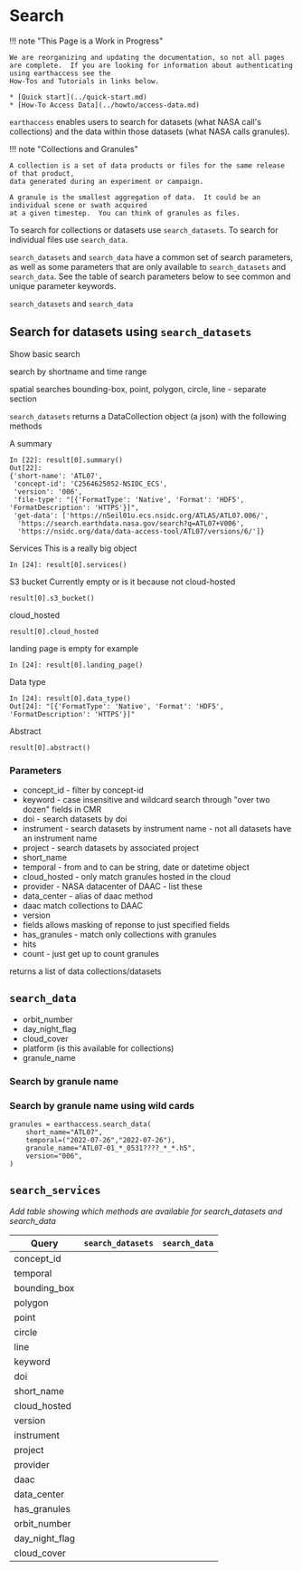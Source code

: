 # Search

!!! note "This Page is a Work in Progress"

    We are reorganizing and updating the documentation, so not all pages are complete.  If you are looking for information about authenticating using earthaccess see the
    How-Tos and Tutorials in links below.

    * [Quick start](../quick-start.md)
    * [How-To Access Data](../howto/access-data.md)

`earthaccess` enables users to search for datasets (what NASA call's collections) and the data within those datasets (what NASA calls granules).

!!! note "Collections and Granules"

    A collection is a set of data products or files for the same release of that product,
    data generated during an experiment or campaign.

    A granule is the smallest aggregation of data.  It could be an individual scene or swath acquired
    at a given timestep.  You can think of granules as files.

To search for collections or datasets use `search_datasets`.  To search for individual files use `search_data`.

`search_datasets` and `search_data` have a common set of search parameters, as well as some parameters that are only available to `search_datasets` and `search_data`.  See the table of search parameters below to see common and unique parameter keywords.

`search_datasets` and `search_data` 
## Search for datasets using `search_datasets`

Show basic search

search by shortname and time range

spatial searches bounding-box, point, polygon, circle, line - separate section

`search_datasets` returns a DataCollection object (a json) with the following methods


A summary
```
In [22]: result[0].summary()
Out[22]: 
{'short-name': 'ATL07',
 'concept-id': 'C2564625052-NSIDC_ECS',
 'version': '006',
 'file-type': "[{'FormatType': 'Native', 'Format': 'HDF5', 'FormatDescription': 'HTTPS'}]",
 'get-data': ['https://n5eil01u.ecs.nsidc.org/ATLAS/ATL07.006/',
  'https://search.earthdata.nasa.gov/search?q=ATL07+V006',
  'https://nsidc.org/data/data-access-tool/ATL07/versions/6/']}
```

Services
This is a really big object
```
In [24]: result[0].services()
```

S3 bucket
Currently empty or is it because not cloud-hosted
```
result[0].s3_bucket()
```

cloud_hosted
```
result[0].cloud_hosted
```

landing page is empty for example
```
In [24]: result[0].landing_page()
```

Data type
```
In [24]: result[0].data_type()
Out[24]: "[{'FormatType': 'Native', 'Format': 'HDF5', 'FormatDescription': 'HTTPS'}]"
```

Abstract
```
result[0].abstract()
```

### Parameters

- concept_id - filter by concept-id 
- keyword - case insensitive and wildcard search through "over two dozen" fields in CMR 
- doi - search datasets by doi
- instrument - search datasets by instrument name - not all datasets have an instrument name
- project - search datasets by associated project
- short_name
- temporal - from and to can be string, date or datetime object
- cloud_hosted - only match granules hosted in the cloud
- provider - NASA datacenter of DAAC - list these
- data_center - alias of daac method
- daac match collections to DAAC
- version  
- fields allows masking of reponse to just specified fields
- has_granules - match only collections with granules
- hits
- count - just get up to count granules

returns a list of data collections/datasets

## `search_data`

- orbit_number
- day_night_flag
- cloud_cover
- platform (is this available for collections)
- granule_name

### Search by granule name


### Search by granule name using wild cards

```
granules = earthaccess.search_data(
    short_name="ATL07",
    temporal=("2022-07-26","2022-07-26"),
    granule_name="ATL07-01_*_0531????_*_*.h5",
    version="006",
)
```

## `search_services`

_Add table showing which methods are available for search_datasets and search_data_

| Query | `search_datasets` | `search_data` |
|-------|-------------------|---------------|
| concept_id | | |
| temporal | | |
| bounding_box | | |
| polygon | | |
| point | | |
| circle | | |
| line | | |
| keyword | | |
| doi | | |
| short_name | | |
| cloud_hosted | | |
| version | | |
| instrument | | |
| project | | |
| provider | | |
| daac | | |
| data_center | | |
| has_granules | | |
| orbit_number | | |
| day_night_flag | | |
| cloud_cover | | |

